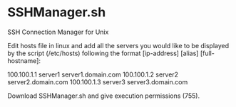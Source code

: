SSHManager.sh
==========

SSH Connection Manager for Unix

Edit hosts file in linux and add all the servers you would like to be displayed by 
the script (/etc/hosts) following the format [ip-address] [alias] [full-hostname]:

100.100.1.1 server1 server1.domain.com
100.100.1.2 server2 server2.domain.com
100.100.1.3 server3 server3.domain.com

Download SSHManager.sh and give execution permissions (755).